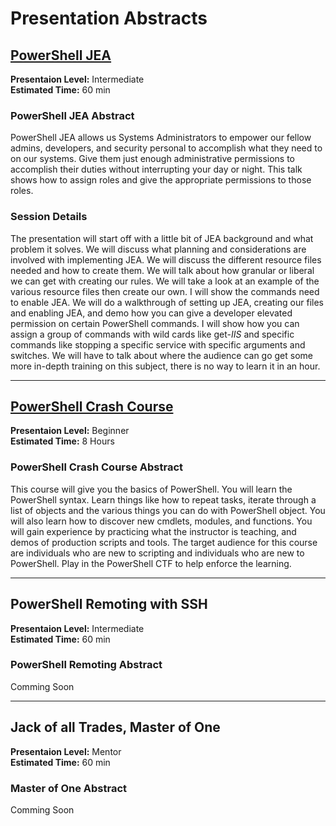 # Presentation Abstracts

## [PowerShell JEA](https://github.com/P0w3rChi3f/Presentations/tree/master/PowerShell/JEA-Just-Enough-Admin)

**Presentaion Level:** Intermediate  
**Estimated Time:** 60 min  

### PowerShell JEA Abstract  

PowerShell JEA allows us Systems Administrators to empower our fellow admins, developers, and security personal to accomplish what they need to on our systems. Give them just enough administrative permissions to accomplish their duties without interrupting your day or night. This talk shows how to assign roles and give the appropriate permissions to those roles.  

### Session Details

The presentation will start off with a little bit of JEA background and what problem it solves. We will discuss what planning and considerations are involved with implementing JEA. We will discuss the different resource files needed and how to create them. We will talk about how granular or liberal we can get with creating our rules. We will take a look at an example of the various resource files then create our own. I will show the commands need to enable JEA. We will do a walkthrough of setting up JEA, creating our files and enabling JEA, and demo how you can give a developer elevated permission on certain PowerShell commands. I will show how you can assign a group of commands with wild cards like get-*IIS* and specific commands like stopping a specific service with specific arguments and switches. We will have to talk about where the audience can go get some more in-depth training on this subject, there is no way to learn it in an hour.
___

## [PowerShell Crash Course](https://github.com/P0w3rChi3f/Presentations/tree/master/PowerShell/PowerShell%20Crash%20Course)

**Presentaion Level:** Beginner  
**Estimated Time:** 8 Hours  

### PowerShell Crash Course Abstract  

This course will give you the basics of PowerShell. You will learn the PowerShell syntax. Learn things like how to repeat tasks, iterate through a list of objects and the various things you can do with PowerShell object. You will also learn how to discover new cmdlets, modules, and functions. You will gain experience by practicing what the instructor is teaching, and demos of production scripts and tools. The target audience for this course are individuals who are new to scripting and individuals who are new to PowerShell.  Play in the PowerShell CTF to help enforce the learning.  
___  

## PowerShell Remoting with SSH  

**Presentaion Level:** Intermediate  
**Estimated Time:** 60 min

### PowerShell Remoting Abstract  

Comming Soon  

___

## Jack of all Trades, Master of One  

**Presentaion Level:** Mentor  
**Estimated Time:** 60 min  

### Master of One Abstract  

Comming Soon  
